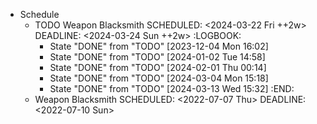- Schedule
	- TODO Weapon Blacksmith
	  SCHEDULED: <2024-03-22 Fri ++2w>
	  DEADLINE: <2024-03-24 Sun ++2w>
	  :LOGBOOK:
	  * State "DONE" from "TODO" [2023-12-04 Mon 16:02]
	  * State "DONE" from "TODO" [2024-01-02 Tue 14:58]
	  * State "DONE" from "TODO" [2024-02-01 Thu 00:14]
	  * State "DONE" from "TODO" [2024-03-04 Mon 15:18]
	  * State "DONE" from "TODO" [2024-03-13 Wed 15:32]
	  :END:
	- Weapon Blacksmith
	  SCHEDULED: <2022-07-07 Thu>
	  DEADLINE: <2022-07-10 Sun>